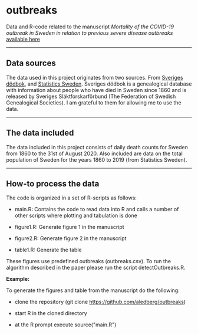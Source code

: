 # outbreaks

Data and R-code related to the manuscript _Mortality of the COVID-19 outbreak in Sweden in relation to previous severe disease outbreaks_ [available here](https://www.medrxiv.org/content/10.1101/2020.05.22.20110320v2)

---

## Data sources
The data used in this project originates from two sources. From [Sveriges dödbok](https://www.rotter.se/produkter/cd-dvd-usb/svdb), and [Statistics Sweden](https://www.scb.se). Sveriges dödbok is a genealogical database with information about people who have died in Sweden since 1860 and is released by Sveriges Släktforskarförbund (The Federation of Swedish Genealogical Societies). I am grateful to them for allowing me to use the data. 

---

## The data included 

The data included in this project consists of daily death counts for Sweden from 1860 to the 31st of August 2020. Also included are data on the total population of Sweden for the years 1860 to 2019 (from Statistics Sweden).

---

## How-to process the data


The code is organized in a set of R-scripts as follows:

* main.R:  Contains the code to read data into R and calls a number of other scripts where plotting and tabulation is done

* figure1.R: Generate figure 1 in the manuscript

* figure2.R: Generate figure 2 in the manuscript

* table1.R: Generate the table

These figures use predefined outbreaks (outbreaks.csv). To run the algorithm described in the paper
please run the script detectOutbreaks.R.

**Example:**

To generate the figures and table from the manuscript do the following: 

* clone the repository (git clone https://github.com/aledberg/outbreaks)

* start R in the cloned directory

* at the R prompt execute source("main.R")


